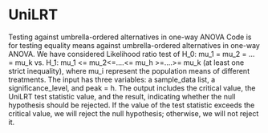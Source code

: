 # UniLRT
Testing against umbrella-ordered alternatives in one-way ANOVA Code is for testing equality means against umbrella-ordered alternatives in one-way ANOVA. We have considered Likelihood ratio test of H_0: mu_1 = mu_2 = ... = mu_k vs. H_1: mu_1 <= mu_2<=....<= mu_h >=....>= mu_k (at least one strict inequality), where mu_i represent the population means of different treatments. The input has three variables: a sample_data list, a significance_level, and peak = h. The output includes the critical value, the UniLRT test statistic value, and the result, indicating whether the null hypothesis should be rejected. If the value of the test statistic exceeds the critical value, we will reject the null hypothesis; otherwise, we will not reject it.
